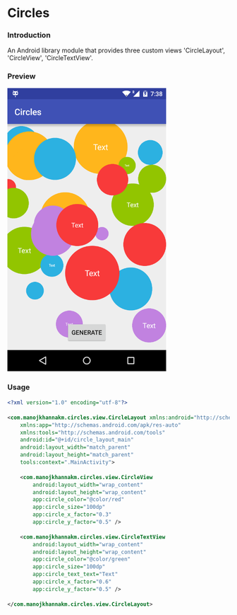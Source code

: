 # Circles

### Introduction

An Android library module that provides three custom views 'CircleLayout', 'CircleView', 'CircleTextView'.

### Preview

<img src="/preview/preview.png" width=360 />

### Usage

```xml
<?xml version="1.0" encoding="utf-8"?>

<com.manojkhannakm.circles.view.CircleLayout xmlns:android="http://schemas.android.com/apk/res/android"
    xmlns:app="http://schemas.android.com/apk/res-auto"
    xmlns:tools="http://schemas.android.com/tools"
    android:id="@+id/circle_layout_main"
    android:layout_width="match_parent"
    android:layout_height="match_parent"
    tools:context=".MainActivity">

    <com.manojkhannakm.circles.view.CircleView
        android:layout_width="wrap_content"
        android:layout_height="wrap_content"
        app:circle_color="@color/red"
        app:circle_size="100dp"
        app:circle_x_factor="0.3"
        app:circle_y_factor="0.5" />

    <com.manojkhannakm.circles.view.CircleTextView
        android:layout_width="wrap_content"
        android:layout_height="wrap_content"
        app:circle_color="@color/green"
        app:circle_size="100dp"
        app:circle_text_text="Text"
        app:circle_x_factor="0.6"
        app:circle_y_factor="0.5" />

</com.manojkhannakm.circles.view.CircleLayout>
```
